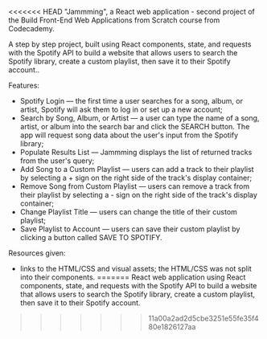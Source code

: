 <<<<<<< HEAD
"Jammming", a React web application - second project of the Build Front-End Web Applications from Scratch course from Codecademy.

A step by step project, built using React components, state, and requests with the Spotify API to build a website that allows users to search the Spotify library, create a custom playlist, then save it to their Spotify account..

Features:
 - Spotify Login — the first time a user searches for a song, album, or artist, Spotify will ask them to log in or set up a new account;
 - Search by Song, Album, or Artist — a user can type the name of a song, artist, or album into the search bar and click the SEARCH button. The app will request song data about the user's input from the Spotify library;
 - Populate Results List — Jammming displays the list of returned tracks from the user's query;
 - Add Song to a Custom Playlist — users can add a track to their playlist by selecting a + sign on the right side of the track's display container;
 - Remove Song from Custom Playlist — users can remove a track from their playlist by selecting a - sign on the right side of the track's display container;
 - Change Playlist Title — users can change the title of their custom playlist;
 - Save Playlist to Account — users can save their custom playlist by clicking a button called SAVE TO SPOTIFY.
 
Resources given:
 - links to the HTML/CSS and visual assets; the HTML/CSS was not split into their components. 
=======
React web application using React components, state, and requests with the Spotify API to build a website that allows
users to search the Spotify library, create a custom playlist, then save it to their Spotify account.
>>>>>>> 11a00a2ad2d5cbe3251e55fe35f480e1826127aa
